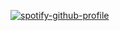 [![spotify-github-profile](https://spotify-github-profile.kittinanx.com/api/view?uid=dnx5bka54x2crs3y9hxwjii4v&cover_image=true&theme=default&show_offline=false&background_color=121212&interchange=true&bar_color=ff0000&bar_color_cover=true)](https://spotify-github-profile.kittinanx.com/api/view?uid=dnx5bka54x2crs3y9hxwjii4v&redirect=true)
